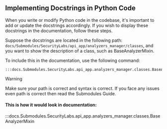 ## Implementing Docstrings in Python Code

When you write or modify Python code in the codebase, it's important to add or update the docstrings accordingly. If you wish to display these docstrings in the documentation, follow these steps.

Suppose the docstrings are located in the following path: `docs/Submodules/SecurityLabs/api_app/analyzers_manager/classes`, and you want to show the description of a class, such as BaseAnalyzerMixin.

To include this in the documentation, use the following command:

```
:::docs.Submodules.SecurityLabs.api_app.analyzers_manager.classes.BaseAnalyzerMixin
```

<div class="admonition warning">
<p class="admonition-title">Warning</p>
Make sure your path is correct and syntax is correct.
If you face any issues even path is correct then read the Submodules Guide. 
</div>

#### This is how it would look in documentation:

:::docs.Submodules.SecurityLabs.api_app.analyzers_manager.classes.BaseAnalyzerMixin